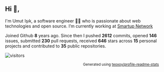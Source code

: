 ## Hi 👋, 
I'm Umut Işık, a software engineer 👨‍💻 who is passionate about web technologies and open source. I’m currently working at [Smartup Network](https://smartup.network/)

Joined Github **8** years ago. Since then I pushed **2612** commits, opened **146** issues, submitted **230** pull requests, received **646** stars across **15** personal projects and contributed to **35** public repositories.

![visitors](https://visitor-badge.glitch.me/badge?page_id=umutphp.umutphp)

<p align="right"><sub>Generated using <a href="https://github.com/marketplace/actions/profile-readme-stats">teoxoy/profile-readme-stats</a></sub></p>
